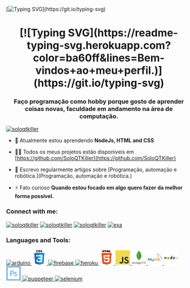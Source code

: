 [![Typing SVG](https://readme-typing-svg.herokuapp.com?color=ba60ff&lines=Bem-vindos+ao+meu+perfil.)](https://git.io/typing-svg)

<h1 align="center">[![Typing SVG](https://readme-typing-svg.herokuapp.com?color=ba60ff&lines=Bem-vindos+ao+meu+perfil.)](https://git.io/typing-svg)</h1>
<h3 align="center">Faço programação como hobby porque gosto de aprender coisas novas, faculdade em andamento na área de computação.</h3>

<p align="left"> <a href="https://twitter.com/soloqtkiller" target="blank"><img src="https://img.shields.io/twitter/follow/soloqtkiller?logo=twitter&style=for-the-badge" alt="soloqtkiller" /></a> </p>

- 🌱 Atualmente estou aprendendo **NodeJs, HTML and CSS**

- 👨‍💻 Todos os meus projetos estão disponíveis em [https://github.com/SoloQTKiller](https://github.com/SoloQTKiller)

- 📝 Escrevo regularmente artigos sobre [Programação, automação e robótica.](Programação, automação e robótica.)

- ⚡ Fato curioso **Quando estou focado em algo quero fazer da melhor forma possível.**

<h3 align="left">Connect with me:</h3>
<p align="left">
<a href="https://twitter.com/soloqtkiller" target="blank"><img align="center" src="https://raw.githubusercontent.com/rahuldkjain/github-profile-readme-generator/master/src/images/icons/Social/twitter.svg" alt="soloqtkiller" height="30" width="40" /></a>
<a href="https://instagram.com/soloqtkiller" target="blank"><img align="center" src="https://raw.githubusercontent.com/rahuldkjain/github-profile-readme-generator/master/src/images/icons/Social/instagram.svg" alt="soloqtkiller" height="30" width="40" /></a>
<a href="https://www.youtube.com/c/soloqtkiller" target="blank"><img align="center" src="https://raw.githubusercontent.com/rahuldkjain/github-profile-readme-generator/master/src/images/icons/Social/youtube.svg" alt="soloqtkiller" height="30" width="40" /></a>
<a href="https://discord.gg/exa" target="blank"><img align="center" src="https://raw.githubusercontent.com/rahuldkjain/github-profile-readme-generator/master/src/images/icons/Social/discord.svg" alt="exa" height="30" width="40" /></a>
</p>

<h3 align="left">Languages and Tools:</h3>
<p align="left"> <a href="https://www.arduino.cc/" target="_blank" rel="noreferrer"> <img src="https://cdn.worldvectorlogo.com/logos/arduino-1.svg" alt="arduino" width="40" height="40"/> </a> <a href="https://www.w3schools.com/css/" target="_blank" rel="noreferrer"> <img src="https://raw.githubusercontent.com/devicons/devicon/master/icons/css3/css3-original-wordmark.svg" alt="css3" width="40" height="40"/> </a> <a href="https://firebase.google.com/" target="_blank" rel="noreferrer"> <img src="https://www.vectorlogo.zone/logos/firebase/firebase-icon.svg" alt="firebase" width="40" height="40"/> </a> <a href="https://heroku.com" target="_blank" rel="noreferrer"> <img src="https://www.vectorlogo.zone/logos/heroku/heroku-icon.svg" alt="heroku" width="40" height="40"/> </a> <a href="https://www.w3.org/html/" target="_blank" rel="noreferrer"> <img src="https://raw.githubusercontent.com/devicons/devicon/master/icons/html5/html5-original-wordmark.svg" alt="html5" width="40" height="40"/> </a> <a href="https://developer.mozilla.org/en-US/docs/Web/JavaScript" target="_blank" rel="noreferrer"> <img src="https://raw.githubusercontent.com/devicons/devicon/master/icons/javascript/javascript-original.svg" alt="javascript" width="40" height="40"/> </a> <a href="https://www.mongodb.com/" target="_blank" rel="noreferrer"> <img src="https://raw.githubusercontent.com/devicons/devicon/master/icons/mongodb/mongodb-original-wordmark.svg" alt="mongodb" width="40" height="40"/> </a> <a href="https://www.mysql.com/" target="_blank" rel="noreferrer"> <img src="https://raw.githubusercontent.com/devicons/devicon/master/icons/mysql/mysql-original-wordmark.svg" alt="mysql" width="40" height="40"/> </a> <a href="https://nodejs.org" target="_blank" rel="noreferrer"> <img src="https://raw.githubusercontent.com/devicons/devicon/master/icons/nodejs/nodejs-original-wordmark.svg" alt="nodejs" width="40" height="40"/> </a> <a href="https://www.photoshop.com/en" target="_blank" rel="noreferrer"> <img src="https://raw.githubusercontent.com/devicons/devicon/master/icons/photoshop/photoshop-line.svg" alt="photoshop" width="40" height="40"/> </a> <a href="https://github.com/puppeteer/puppeteer" target="_blank" rel="noreferrer"> <img src="https://www.vectorlogo.zone/logos/pptrdev/pptrdev-official.svg" alt="puppeteer" width="40" height="40"/> </a> <a href="https://www.selenium.dev" target="_blank" rel="noreferrer"> <img src="https://raw.githubusercontent.com/detain/svg-logos/780f25886640cef088af994181646db2f6b1a3f8/svg/selenium-logo.svg" alt="selenium" width="40" height="40"/> </a> </p>
